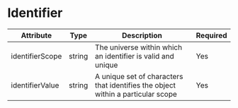 # Identifier

| Attribute   | Type         | Description                                   | Required |
| ----------- | ------------ | --------------------------------------------- | ----- |
| identifierScope | string | The universe within which an identifier is valid and unique | Yes |
| identifierValue        | string | A unique set of characters that identifies the object within a particular scope | Yes |
